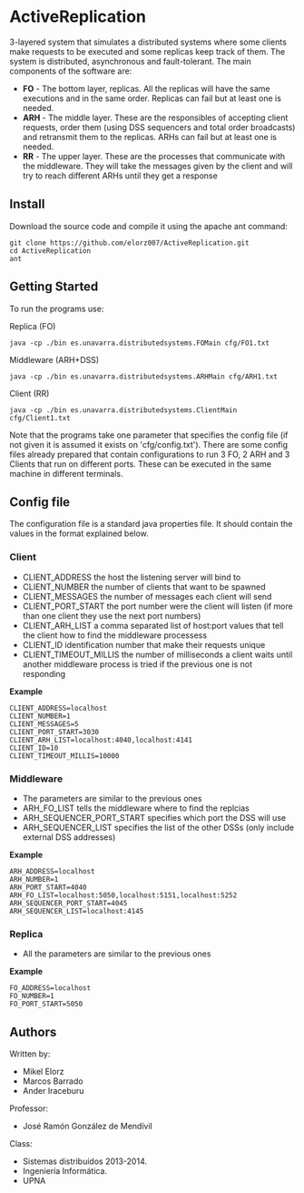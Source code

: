 # ActiveReplication
3-layered system that simulates a distributed systems where some clients make requests to be executed and some replicas keep track of them. The system is distributed, asynchronous and fault-tolerant.
The main components of the software are:
* **FO** - The bottom layer, replicas. All the replicas will have the same executions and in the same order. Replicas can fail but at least one is needed.
* **ARH** - The middle layer. These are the responsibles of accepting client requests, order them (using DSS sequencers and total order broadcasts) and retransmit them to the replicas. ARHs can fail but at least one is needed.
* **RR** - The upper layer. These are the processes that communicate with the middleware. They will take the messages given by the client and will try to reach different ARHs until they get a response

## Install
Download the source code and compile it using the apache ant command:
```
git clone https://github.com/elorz007/ActiveReplication.git
cd ActiveReplication
ant
```

## Getting Started
To run the programs use:

Replica (FO)
```
java -cp ./bin es.unavarra.distributedsystems.FOMain cfg/FO1.txt
```

Middleware (ARH+DSS)
```
java -cp ./bin es.unavarra.distributedsystems.ARHMain cfg/ARH1.txt
```

Client (RR)
```
java -cp ./bin es.unavarra.distributedsystems.ClientMain cfg/Client1.txt
```

Note that the programs take one parameter that specifies the config file (if not given it is assumed it exists on 'cfg/config.txt'). 
There are some config files already prepared that contain configurations to run 3 FO, 2 ARH and 3 Clients that run on different ports. These can be executed in the same machine in different terminals.

## Config file
The configuration file is a standard java properties file. It should contain the values in the format explained below.

### Client
* CLIENT_ADDRESS the host the listening server will bind to
* CLIENT_NUMBER the number of clients that want to be spawned
* CLIENT_MESSAGES the number of messages each client will send
* CLIENT_PORT_START the port number were the client will listen (if more than one client they use the next port numbers)
* CLIENT_ARH_LIST a comma separated list of host:port values that tell the client how to find the middleware processess
* CLIENT_ID identification number that make their requests unique
* CLIENT_TIMEOUT_MILLIS the number of milliseconds a client waits until another middleware process is tried if the previous one is not responding

**Example**
```
CLIENT_ADDRESS=localhost
CLIENT_NUMBER=1
CLIENT_MESSAGES=5
CLIENT_PORT_START=3030
CLIENT_ARH_LIST=localhost:4040,localhost:4141
CLIENT_ID=10
CLIENT_TIMEOUT_MILLIS=10000
```


### Middleware
* The parameters are similar to the previous ones
* ARH_FO_LIST tells the middleware where to find the replcias
* ARH_SEQUENCER_PORT_START specifies which port the DSS will use
* ARH_SEQUENCER_LIST specifies the list of the other DSSs (only include external DSS addresses)

**Example**
```
ARH_ADDRESS=localhost
ARH_NUMBER=1
ARH_PORT_START=4040
ARH_FO_LIST=localhost:5050,localhost:5151,localhost:5252
ARH_SEQUENCER_PORT_START=4045
ARH_SEQUENCER_LIST=localhost:4145
```

### Replica
* All the parameters are similar to the previous ones

**Example**
```
FO_ADDRESS=localhost
FO_NUMBER=1
FO_PORT_START=5050
```

## Authors
Written by:
* Mikel Elorz
* Marcos Barrado
* Ander Iraceburu

Professor:
* José Ramón González de Mendívil

Class:
* Sistemas distribuídos 2013-2014.
* Ingeniería Informática.
* UPNA

